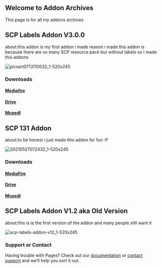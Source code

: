 ## Welcome to Addon Archives

This page is for all my addons archives

## SCP Labels Addon V3.0.0
about:this addon is my first addon i made reason i made this addon is because there are so many SCP resource pack but without labels so i made this addons

![picsart0713110032_1-520x245](https://user-images.githubusercontent.com/93080889/138660264-4cd42494-6754-4026-bd65-33b51fb0e436.png)


### Downloads
#### [Mediafire](https://www.mediafire.com/file/m2ujqxr8crphhn9/SCP_Labels_Addon_V3.mcaddon/file)
#### [Drive](https://drive.google.com/file/d/1_Qr9mbHgTnBYs3qW24xxA_X2KyHcwSBG/view?usp=sharing)
#### [Mcpedl](https://mcpedl.com/scp-labels-addon/)

## SCP 131 Addon
about:to be honest i just made this addon for fun :P

![20210527072432_1-520x245](https://user-images.githubusercontent.com/93080889/138660140-3a233087-fe79-47d5-bf46-3e58056b3502.png)


### Downloads
#### [MediaFire](https://www.mediafire.com/download/6qondule9omdrab)
#### [Drive](https://drive.google.com/file/d/1lOmxcg6nS3LdWJF3cXS1bFgJCrCIOhf_/view?usp=drivesdk)
#### [Mcpedl](https://mcpedl.com/scp-131-addon/)

## SCP Labels Addon V1.2 aka Old Version
about:this is is the first version of the addon and many people still want it

![scp-labels-addon-v12_1-520x245](https://user-images.githubusercontent.com/93080889/138660486-d0a11cf5-e8e2-4ed1-adb3-bcc0c583ba2f.png)

### Support or Contact

Having trouble with Pages? Check out our [documentation](https://docs.github.com/categories/github-pages-basics/) or [contact support](https://support.github.com/contact) and we’ll help you sort it out.

